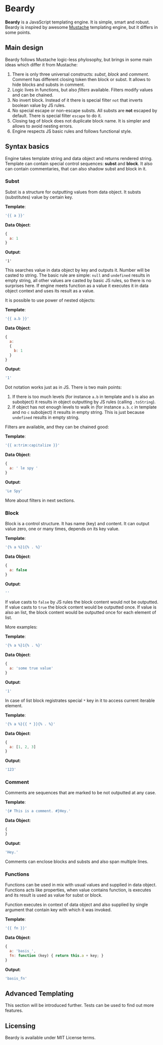 Beardy
=====
**Beardy** is a JavaScript templating engine. It is simple, smart and robust.
Beardy is inspired by awesome [Mustache](http://mustache.github.io/) templating engine,
but it differs in some points.

Main design
-----
Beardy follows Mustache logic-less phylosophy,
but brings in some main ideas which differ it from Mustache:

1. There is only three universal constructs: *subst*, *block* and *comment*.
Comment has different closing token then block or subst. It allows to hide blocks and substs in comment.
2. Logic lives in functions, but also *filters* available. Filters modify values and can be chained.
3. No invert block. Instead of it there is special filter `not` that inverts boolean value by JS rules.
4. No special escape or non-escape substs. All substs are **not** escaped by default.
There is special filter `escape` to do it.
5. Closing tag of block does not duplicate block name. It is simpler and allows to avoid nesting errors.
6. Engine respects JS basic rules and follows functional style.

Syntax basics
-----
Engine takes template string and data object and returns rendered string.
Template can contain special control sequences: **subst** and **block**. It also can contain commentaries,
that can also shadow subst and block in it.

### Subst
Subst is a structure for outputting values from data object. It substs (substitutes) value by certain key.

**Template**:
```javascript
'{{ a }}'
```

**Data Object**:
```javascript
{
  a: 1
}
```

**Output**:
```
'1'
```
This searches value in data object by key and outputs it. Number will be casted to string.
The basic rule are simple: `null` and `undefined` results in empty string, all other values are casted
by basic JS rules, so there is no surprises here. If engine meets function as a value it executes it
in data object context and uses its result as a value.

It is possible to use power of nested objects:

**Template**:
```javascript
'{{ a.b }}'
```

**Data Object**:
```javascript
{
  a:
  {
    b: 1
  }
}
```

**Output**:
```javascript
'1'
```

Dot notation works just as in JS. There is two main points:

1. If there is too much levels (for instance `a.b` in template and `b` is also an subobject)
it results in object outputting by JS rules (calling `.toString`).
2. If object has not enough levels to walk in (for instance `a.b.c` in template and no `c` subobject)
it results in empty string. This is just because `undefined` results in empty string.

Filters are available, and they can be chained good:

**Template**:
```javascript
'{{ a:trim:capitalize }}'
```

**Data Object**:
```javascript
{
  a: ' le spy '
}
```

**Output**:
```javascript
'Le Spy'
```

More about filters in next sections.

### Block
Block is a control structure. It has name (key) and content. It can output value zero, one or many times,
depends on its key value.

**Template**:
```javascript
'{% a %}1{% . %}'
```

**Data Object**:
```javascript
{
  a: false
}
```

**Output**:
```javascript
''
```

If value casts to `false` by JS rules the block content would not be outputted.
If value casts to `true` the block content would be outputted once.
If value is also an list, the block content would be outputted once for each element of list.

More examples:

**Template**:
```javascript
'{% a %}1{% . %}'
```

**Data Object**:
```javascript
{
  a: 'some true value'
}
```

**Output**:
```javascript
'1'
```

In case of list block registrates special ``*`` key in it to access current iterable element.

**Template**:
```javascript
'{% a %}{{ * }}{% . %}'
```

**Data Object**:
```javascript
{
  a: [1, 2, 3]
}
```

**Output**:
```javascript
'123'
```

### Comment
Comments are sequences that are marked to be not outputted at any case.

**Template**:
```javascript
'{# This is a comment. #}Hey.'
```

**Data Object**:
```javascript
{
}
```

**Output**:
```javascript
'Hey.'
```

Comments can enclose blocks and substs and also span multiple lines.

### Functions
Functions can be used in mix with usual values and supplied in data object. Functions acts like properties,
when value contains function, is executes and its result is used as value for subst or block.

Function executes in context of data object and also supplied by single argument that contain key with
which it was invoked.

**Template**:
```javascript
'{{ fn }}'
```

**Data Object**:
```javascript
{
  a: 'basis_',
  fn: function (key) { return this.a + key; }
}
```

**Output**:
```javascript
'basis_fn'
```

Advanced Templating
-----
This section will be introduced further. Tests can be used to find out more features.

Licensing
-----
Beardy is available under MIT License terms.
